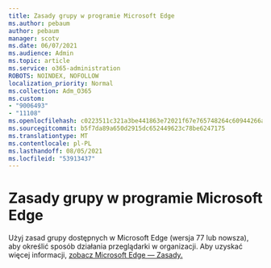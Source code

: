 ```yaml
---
title: Zasady grupy w programie Microsoft Edge
ms.author: pebaum
author: pebaum
manager: scotv
ms.date: 06/07/2021
ms.audience: Admin
ms.topic: article
ms.service: o365-administration
ROBOTS: NOINDEX, NOFOLLOW
localization_priority: Normal
ms.collection: Adm_O365
ms.custom:
- "9006493"
- "11108"
ms.openlocfilehash: c0223511c321a3be441863e72021f67e765748264c60944266ac1bdccdc78896
ms.sourcegitcommit: b5f7da89a650d2915dc652449623c78be6247175
ms.translationtype: MT
ms.contentlocale: pl-PL
ms.lasthandoff: 08/05/2021
ms.locfileid: "53913437"
---
```

# <a name="group-policies-in-microsoft-edge"></a>Zasady grupy w programie Microsoft Edge

Użyj zasad grupy dostępnych w Microsoft Edge (wersja 77 lub nowsza), aby określić sposób działania przeglądarki w organizacji. Aby uzyskać więcej informacji, [zobacz Microsoft Edge — Zasady.](/deployedge/microsoft-edge-policies#available-policies)